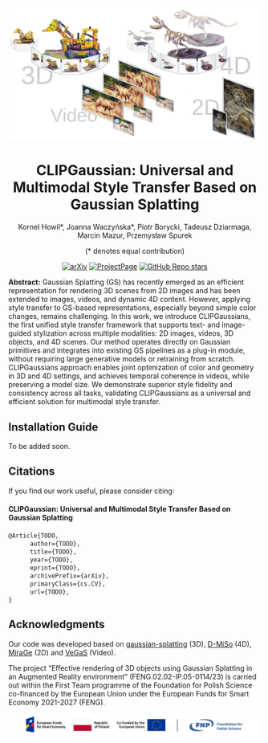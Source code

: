 <div align="center">
<img src="./assets/teaser.jpg" />
<h1>CLIPGaussian: Universal and Multimodal Style Transfer Based on Gaussian Splatting</h1>
Kornel Howil*, Joanna Waczyńska*, Piotr Borycki, Tadeusz Dziarmaga, Marcin Mazur, Przemysław Spurek

(* denotes equal contribution)

[![arXiv](https://img.shields.io/badge/arXiv-TODO-red)](https://arxiv.org/abs/TODO)  [![ProjectPage](https://img.shields.io/badge/Website-kornelhowil.github.io/CLIPGaussian/-blue)](https://kornelhowil.github.io/CLIPGaussian/) [![GitHub Repo stars](https://img.shields.io/github/stars/kornelhowil/CLIPGaussian.svg?style=social&label=Star&maxAge=60)](https://github.com/kornelhowil/CLIPGaussian)
</div>

**Abstract:** Gaussian Splatting (GS) has recently emerged as an efficient representation for rendering 3D scenes from 2D images and has been extended to images, videos, and dynamic 4D content. However, applying style transfer to GS-based representations, especially beyond simple color changes, remains challenging. In this work, we introduce CLIPGaussians, the first unified style transfer framework that supports text- and image-guided stylization across multiple modalities: 2D images, videos, 3D objects, and 4D scenes. Our method operates directly on Gaussian primitives and integrates into existing GS pipelines as a plug-in module, without requiring large generative models or retraining from scratch. CLIPGaussians approach enables joint optimization of color and geometry in 3D and 4D settings, and achieves temporal coherence in videos, while preserving a model size. We demonstrate superior style fidelity and consistency across all tasks, validating CLIPGaussians as a universal and efficient solution for multimodal style transfer.
## Installation Guide
To be added soon.
<section class="section" id="BibTeX">
  <div class="container is-max-desktop content">
    <h2 class="title">Citations</h2>
If you find our work useful, please consider citing:
<h4 class="title">CLIPGaussian: Universal and Multimodal Style Transfer Based on Gaussian Splatting

</h4>
    <pre><code>@Article{TODO,
      author={TODO},
      title={TODO},
      year={TODO},
      eprint={TODO},
      archivePrefix={arXiv},
      primaryClass={cs.CV},
      url={TODO}, 
}
</code></pre>

</div>

</section>

## Acknowledgments
Our code was developed based on [gaussian-splatting](https://github.com/graphdeco-inria/gaussian-splatting) (3D), [D-MiSo](https://github.com/waczjoan/D-MiSo) (4D), [MiraGe](https://github.com/waczjoan/MiraGe/) (2D) and [VeGaS](https://github.com/gmum/VeGaS/) (Video).

The project “Effective rendering of 3D objects using Gaussian Splatting in an Augmented Reality environment” (FENG.02.02-IP.05-0114/23) is carried out within the First Team programme of the Foundation for Polish Science co-financed by the European Union under the European Funds for Smart Economy 2021-2027 (FENG).
<div align="center">
<img src="./assets/fnp.png" />
</div>
